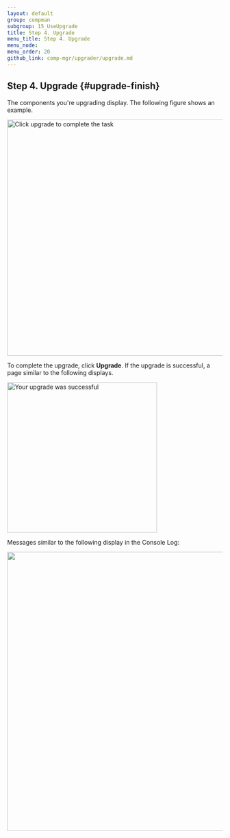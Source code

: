 ```yaml
---
layout: default 
group: compman
subgroup: 15_UseUpgrade
title: Step 4. Upgrade
menu_title: Step 4. Upgrade
menu_node: 
menu_order: 20
github_link: comp-mgr/upgrader/upgrade.md
---
```


## Step 4. Upgrade {#upgrade-finish}
The components you're upgrading display. The following figure shows an example.

<img src="{{ site.baseurl }}common/images/upgr_upgrade.png" width="550px" alt="Click upgrade to complete the task">


To complete the upgrade, click **Upgrade**. If the upgrade is successful, a page similar to the following displays.

<img src="{{ site.baseurl }}common/images/upgr_success.png" width="350px" alt="Your upgrade was successful">

Messages similar to the following display in the Console Log:

<img src="{{ site.baseurl }}common/images/upgrade-success-consolelog.png" width="650px">
